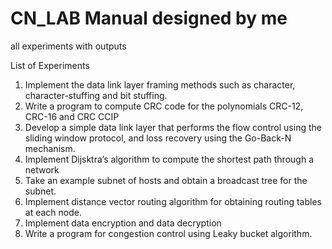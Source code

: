 # CN_LAB Manual designed by me
all experiments with outputs

List of Experiments
1. Implement the data link layer framing methods such as character, character-stuffing and bit
stuffing.
2. Write a program to compute CRC code for the polynomials CRC-12, CRC-16 and CRC CCIP
3. Develop a simple data link layer that performs the flow control using the sliding window
protocol, and loss recovery using the Go-Back-N mechanism.
4. Implement Dijsktra’s algorithm to compute the shortest path through a network
5. Take an example subnet of hosts and obtain a broadcast tree for the subnet.
6. Implement distance vector routing algorithm for obtaining routing tables at each node.
7. Implement data encryption and data decryption
8. Write a program for congestion control using Leaky bucket algorithm.
